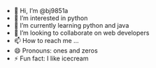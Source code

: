 - 👋 Hi, I’m @bj9851a
- 👀 I’m interested in python
- 🌱 I’m currently learning python and java
- 💞️ I’m looking to collaborate on web developers
- 📫 How to reach me ...
- 😄 Pronouns: ones and zeros
- ⚡ Fun fact: I like icecream

<!---
bj9851a/bj9851a is a ✨ special ✨ repository because its `README.md` (this file) appears on your GitHub profile.
You can click the Preview link to take a look at your changes.
--->
